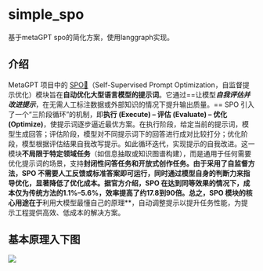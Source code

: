 # simple_spo
基于metaGPT spo的简化方案，使用langgraph实现。
## 介绍
MetaGPT 项目中的 [SPO🔗](https://github.com/FoundationAgents/MetaGPT/tree/be6921cae61471bf1ffaf9cb9fe7375a6cfd00c5/examples/spo)（Self-Supervised Prompt Optimization，自监督提示优化）模块旨在**自动优化大型语言模型的提示词**。它通过==让模型***自我评估并改进提示***，在无需人工标注数据或外部知识的情况下提升输出质量。==
SPO 引入了一个“三阶段循环”的机制，即**执行 (Execute) – 评估 (Evaluate) – 优化 (Optimize)**，使提示词逐步逼近最优方案。在执行阶段，给定当前的提示词，模型生成回答；评估阶段，模型对不同提示词下的回答进行成对比较打分；优化阶段，模型根据评估结果自我改写提示。如此循环迭代，实现提示的自我改进。这一模块**不局限于特定领域任务**（如信息抽取或知识图谱构建），而是通用于任何需要优化提示词的场景，支持**封闭性问答任务和开放式创作任务。由于采用了自监督方法，SPO **不需要人工反馈或标准答案**即可运行，同时通过模型自身的判断力来指导优化，显著降低了优化成本。据官方介绍，SPO 在达到同等效果的情况下，成本仅为传统方法的1.1%–5.6%，效率提高了约17.8到90倍。总之，SPO 模块的核心用途在于**利用大模型最懂自己的原理**，自动调整提示以提升任务性能，为提示工程提供高效、低成本的解决方案。
## 基本原理入下图

![](https://yuvenhol-1255563050.cos.ap-beijing.myqcloud.com/img/202505051916050.png)
